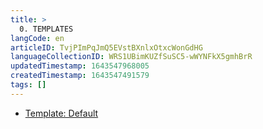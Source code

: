 ```yaml
---
title: >
  0. TEMPLATES
langCode: en
articleID: TvjPImPqJmQ5EVstBXnlxOtxcWonGdHG
languageCollectionID: WRS1UBimKUZfSuSC5-wWYNFkX5gmhBrR
updatedTimestamp: 1643547968005
createdTimestamp: 1643547491579
tags: []
---
```


-   [Template: Default](/templates/default)